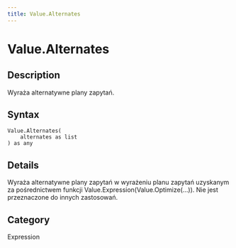 ```yaml
---
title: Value.Alternates
---
```


# Value.Alternates


## Description

Wyraża alternatywne plany zapytań.


## Syntax

```powerquery
Value.Alternates(
    alternates as list
) as any
```


## Details

Wyraża alternatywne plany zapytań w wyrażeniu planu zapytań uzyskanym za pośrednictwem funkcji Value.Expression(Value.Optimize(...)). Nie jest przeznaczone do innych zastosowań.



## Category
Expression

